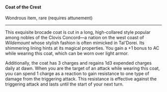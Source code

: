 #### Coat of the Crest

Wondrous item, rare (requires attunement)

---

This exquisite brocade coat is cut in a long, high-collared style popular among nobles of the Clovis Concord—a nation on the west coast of *Wildemount* whose stylish fashion is often mimicked in Tal'Dorei. Its shimmering lining hints at its magical properties. You gain a +1 bonus to AC while wearing this coat, which can be worn over light armor.

Additionally, the coat has 3 charges and regains 1d3 expended charges daily at dawn. When you are the target of an attack while wearing this coat, you can spend 1 charge as a reaction to gain resistance to one type of damage from the triggering attack. This resistance is effective against the triggering attack and lasts until the start of your next turn.